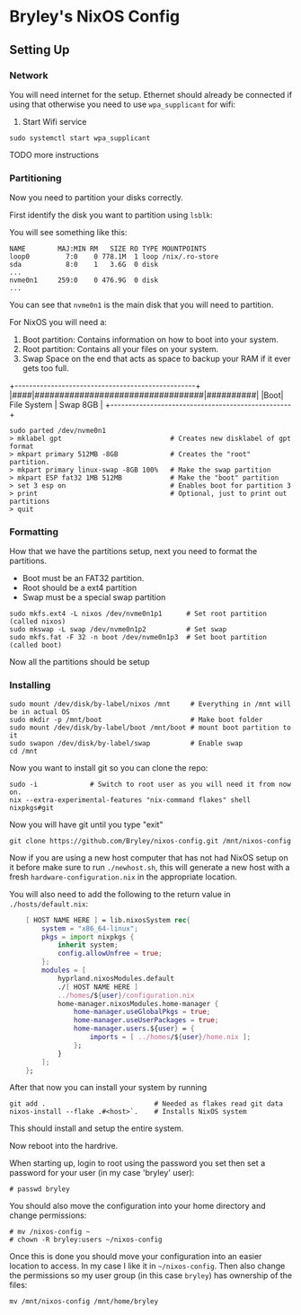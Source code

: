 
# Bryley's NixOS Config

## Setting Up

### Network

You will need internet for the setup. Ethernet should already be connected if
using that otherwise you need to use `wpa_supplicant` for wifi:

1. Start Wifi service
```
sudo systemctl start wpa_supplicant
```
TODO more instructions

### Partitioning

Now you need to partition your disks correctly.

First identify the disk you want to partition using `lsblk`:

You will see something like this:

```
NAME        MAJ:MIN RM   SIZE RO TYPE MOUNTPOINTS
loop0         7:0    0 778.1M  1 loop /nix/.ro-store
sda           8:0    1   3.6G  0 disk
...
nvme0n1     259:0    0 476.9G  0 disk 
...
```

You can see that `nvme0n1` is the main disk that you will need to partition.

For NixOS you will need a:

1. Boot partition:
    Contains information on how to boot into your system.
2. Root partition:
    Contains all your files on your system.
3. Swap
    Space on the end that acts as space to backup your RAM if it ever gets too
    full.

+--------------------------------------------------+
|####|##################################|##########|
|Boot| File System                      | Swap 8GB |
+--------------------------------------------------+

```
sudo parted /dev/nvme0n1
> mklabel gpt                           # Creates new disklabel of gpt format
> mkpart primary 512MB -8GB             # Creates the "root" partition.
> mkpart primary linux-swap -8GB 100%   # Make the swap partition
> mkpart ESP fat32 1MB 512MB            # Make the "boot" partition
> set 3 esp on                          # Enables boot for partition 3
> print                                 # Optional, just to print out partitions
> quit
```

### Formatting

How that we have the partitions setup, next you need to format the partitions.

- Boot must be an FAT32 partition.
- Root should be a ext4 partition
- Swap must be a special swap partition

```
sudo mkfs.ext4 -L nixos /dev/nvme0n1p1      # Set root partition (called nixos)
sudo mkswap -L swap /dev/nvme0n1p2          # Set swap
sudo mkfs.fat -F 32 -n boot /dev/nvme0n1p3  # Set boot partition (called boot)
```

Now all the partitions should be setup

### Installing

```
sudo mount /dev/disk/by-label/nixos /mnt     # Everything in /mnt will be in actual OS
sudo mkdir -p /mnt/boot                      # Make boot folder
sudo mount /dev/disk/by-label/boot /mnt/boot # mount boot partition to it
sudo swapon /dev/disk/by-label/swap          # Enable swap
cd /mnt
```

Now you want to install git so you can clone the repo:

```
sudo -i             # Switch to root user as you will need it from now on.
nix --extra-experimental-features "nix-command flakes" shell nixpkgs#git
```

Now you will have git until you type "exit"

```
git clone https://github.com/Bryley/nixos-config.git /mnt/nixos-config
```

Now if you are using a new host computer that has not had NixOS setup on it
before make sure to run `./newhost.sh`, this will generate a new host with a
fresh `hardware-configuration.nix` in the appropriate location.

You will also need to add the following to the return value in
`./hosts/default.nix`:

```nix
    [ HOST NAME HERE ] = lib.nixosSystem rec{
        system = "x86_64-linux";
        pkgs = import nixpkgs {
            inherit system;
            config.allowUnfree = true;
        };
        modules = [
            hyprland.nixosModules.default
            ./[ HOST NAME HERE ]
            ../homes/${user}/configuration.nix
            home-manager.nixosModules.home-manager {
                home-manager.useGlobalPkgs = true;
                home-manager.useUserPackages = true;
                home-manager.users.${user} = {
                    imports = [ ../homes/${user}/home.nix ];
                };
            }
        ];
    };

```

After that now you can install your system by running
```
git add .                           # Needed as flakes read git data
nixos-install --flake .#<host>`.    # Installs NixOS system
```

This should install and setup the entire system.

Now reboot into the hardrive.

When starting up, login to root using the password you set then set a password
for your user (in my case 'bryley' user):

```
# passwd bryley
```

You should also move the configuration into your home directory and change
permissions:

```
# mv /nixos-config ~
# chown -R bryley:users ~/nixos-config
```

Once this is done you should move your configuration into an easier location to
access. In my case I like it in `~/nixos-config`. Then also change the
permissions so my user group (in this case `bryley`) has ownership of the files:

```
mv /mnt/nixos-config /mnt/home/bryley
```
